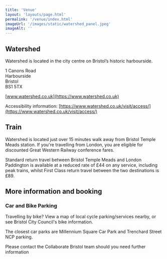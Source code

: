 ```yaml
---
title: 'Venue'
layout: 'layouts/page.html'
permalink: '/venue/index.html'
imageUrl: '/images/static/watershed_panel.jpeg'
imageAlt: ''
---
```


## Watershed

Watershed is located in the city centre on Bristol’s historic harbourside.

1 Canons Road </br>
Harbourside</br>
Bristol</br>
BS1 5TX</br>

[www.watershed.co.uk](https://www.watershed.co.uk)

Accessibility information: [https://www.watershed.co.uk/visit/access/](https://www.watershed.co.uk/visit/access/)

## Train

Watershed is located just over 15 minutes walk away from Bristol Temple Meads station. If you're travelling from London, you are eligible for discounted Great Western Railway conference fares.

Standard return travel between Bristol Temple Meads and London Paddington is available at a reduced rate of £44 on any service, including peak trains, whilst First Class return travel between the two destinations is £89.

## More information and booking

### Car and Bike Parking

Travelling by bike? View a map of local cycle parking/services nearby, or see Bristol City Council's bike information.

The closest car parks are Millennium Square Car Park and Trenchard Street NCP parking.

Please contact the Collaborate Bristol team should you need further information
